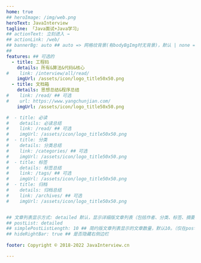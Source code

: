 ```yaml
---
home: true
## heroImage: /img/web.png
heroText: JavaInterview
tagline: 「Java面试+Java学习」
## actionText: 立刻进入 →
## actionLink: /web/
## bannerBg: auto ## auto => 网格纹背景(有bodyBgImg时无背景)，默认 | none => 无 | '大图地址' | background: 自定义背景样式       提示：如发现文本颜色不适应你的背景时可以到palette.styl修改$bannerTextColor变量
##
features: ## 可选的
  - title: 工程码
    details: 所有&算法&代码&核心
#    link: /interview/all/read/
    imgUrl: /assets/icon/logo_title50x50.png
  - title: 文档箱
    details: 思想总结&程序总结
#    link: /read/ ## 可选
#    url: https://www.yangchunjian.com/
    imgUrl: /assets/icon/logo_title50x50.png

#  - title: 必读
#    details: 必读总结
#    link: /read/ ## 可选
#    imgUrl: /assets/icon/logo_title50x50.png
#  - title: 分类
#    details: 分类总结
#    link: /categories/ ## 可选
#    imgUrl: /assets/icon/logo_title50x50.png
#  - title: 标签
#    details: 标签总结
#    link: /tags/ ## 可选
#    imgUrl: /assets/icon/logo_title50x50.png
#  - title: 归档
#    details: 归档总结
#    link: /archives/ ## 可选
#    imgUrl: /assets/icon/logo_title50x50.png


## 文章列表显示方式: detailed 默认，显示详细版文章列表（包括作者、分类、标签、摘要、分页等）| simple => 显示简约版文章列表（仅标题和日期）| none 不显示文章列表
## postList: detailed
## simplePostListLength: 10 ## 简约版文章列表显示的文章数量，默认10。（仅在postList设置为simple时生效）
## hideRightBar: true ## 是否隐藏右侧边栏
            
footer: Copyright © 2018-2022 JavaInterview.cn

---
```

